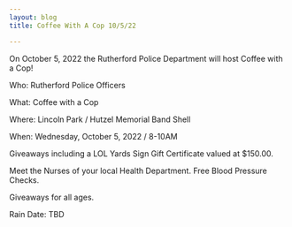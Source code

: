 ```yaml
---
layout: blog
title: Coffee With A Cop 10/5/22

---
```



On October 5, 2022 the Rutherford Police Department will host Coffee with a Cop! 

Who: Rutherford Police Officers

What: Coffee with a Cop

Where: Lincoln Park / Hutzel Memorial Band Shell

When: Wednesday, October 5, 2022 / 8-10AM

Giveaways including a LOL Yards Sign Gift Certificate valued at $150.00.

Meet the Nurses of your local Health Department. Free Blood Pressure Checks.

Giveaways for all ages.

Rain Date: TBD
